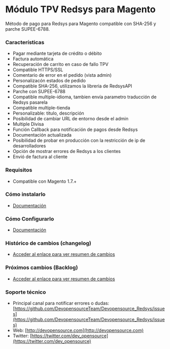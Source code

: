 Módulo TPV Redsys para Magento
===========

Método de pago para Redsys para Magento compatible con SHA-256 y parche SUPEE-6788.

### Características

* Pagar mediante tarjeta de crédito o débito
* Factura automática
* Recuperación de carrito en caso de fallo TPV
* Compatible HTTPS/SSL
* Comentario de error en el pedido (vista admin)
* Personalizacón estados de pedido
* Compatible SHA-256, utilizamos la libreria de RedsysAPI
* Parche con SUPEE-6788
* Compatible multiple-idioma, tambien envía parametro traducción de Redsys pasarela
* Compatible multiple-tienda
* Personalizable: titulo, descripción
* Posibilidad de cambiar URL de entorno desde el admin
* Multiple Divisa
* Función Callback para notificación de pagos desde Redsys
* Documentación actualizada
* Posibilidad de probar en producción con la restricción de ip de desarrolladores
* Opción de mostrar errores de Redsys a los clientes
* Envió de factura al cliente

### Requisitos

* Compatible con Magento 1.7.+

### Cómo instalarlo

* [Documentación](https://github.com/DevopensourceTeam/Devopensource_Redsys/wiki/Como-instalar-el-m%C3%B3dulo)

### Cómo Configurarlo

* [Documentación](https://github.com/DevopensourceTeam/Devopensource_Redsys/wiki/Configuraci%C3%B3n-admin-Magento)
 
### Histórico de cambios (changelog)

* [Acceder al enlace para ver resumen de cambios](https://github.com/DevopensourceTeam/Devopensource_Redsys/wiki/Cambios-y-Mejoras)

### Próximos cambios (Backlog)

* [Acceder al enlace para ver resumen de cambios](https://github.com/DevopensourceTeam/Devopensource_Redsys/wiki/Cambios-y-Mejoras)

### Soporte técnico

* Principal canal para notificar errores o dudas: [https://github.com/DevopensourceTeam/Devopensource_Redsys/issues](https://github.com/DevopensourceTeam/Devopensource_Redsys/issues) 
* Web: [http://devopensource.com](http://devopensource.com)
* Twitter: [https://twitter.com/dev_opensource](https://twitter.com/dev_opensource)

